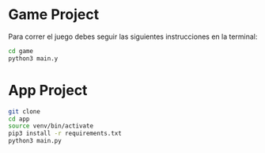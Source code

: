 # Game Project

Para correr el juego debes seguir las siguientes instrucciones en la terminal:

```sh
cd game
python3 main.y
```

# App Project 

```sh
git clone
cd app
source venv/bin/activate
pip3 install -r requirements.txt
python3 main.py
```